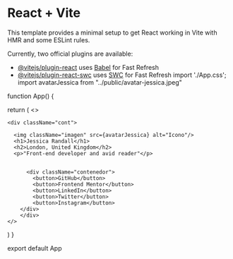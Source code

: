 # React + Vite

This template provides a minimal setup to get React working in Vite with HMR and some ESLint rules.

Currently, two official plugins are available:

- [@vitejs/plugin-react](https://github.com/vitejs/vite-plugin-react/blob/main/packages/plugin-react/README.md) uses [Babel](https://babeljs.io/) for Fast Refresh
- [@vitejs/plugin-react-swc](https://github.com/vitejs/vite-plugin-react-swc) uses [SWC](https://swc.rs/) for Fast Refresh
import './App.css';
import avatarJessica from "../public/avatar-jessica.jpeg"

function App() {
 

  return (
    <>

    <div className="cont">      
      
      <img className="imagen" src={avatarJessica} alt="Icono"/>      
      <h1>Jessica Randall</h1>                
      <h2>London, United Kingdom</h2>
      <p>"Front-end developer and avid reader"</p>
    
      
          <div className="contenedor">
            <button>GitHub</button>
            <button>Frontend Mentor</button>
            <button>LinkedIn</button>
            <button>Twitter</button>
            <button>Instagram</button> 
        </div>
        </div>
    </>
  )
}

export default App

